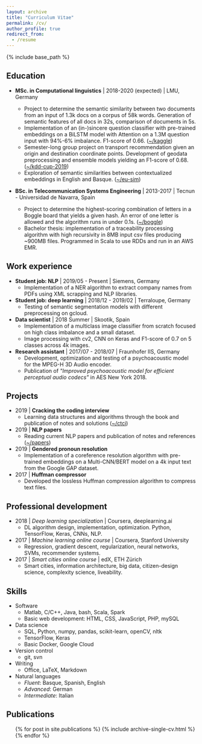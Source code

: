 ```yaml
---
layout: archive
title: "Curriculum Vitae"
permalink: /cv/
author_profile: true
redirect_from:
  - /resume
---
```


{% include base_path %}

Education
------

* **MSc. in Computational linguistics** \| 2018-2020 (expected) \| LMU, Germany
  * Project to determine the semantic similarity between two documents from an input of 1.3k docs on a corpus of 58k words. Generation of semantic features of all docs in 32s, comparison of documents in 5s.
  * Implementation of an (in-)sincere question classifier with pre-trained embeddings on a BiLSTM model with Attention on a 1.3M question input with 94%-6% imbalance. F1-score of 0.66. ([~/kaggle](https://github.com/anebz/kaggle))
  * Semester-long group project on transport recommendation given an origin and destination coordinate points. Development of geodata preprocessing and ensemble models yielding an F1-score of 0.68. ([~/kdd-cup-2019](https://github.com/AlessandroVol23/kdd-cup-2019))
  * Exploration of semantic similarities between contextualized embeddings in English and Basque. ([~/eu-sim](https://github.com/anebz/eu-sim))

* **BSc. in Telecommunication Systems Engineering** \| 2013-2017 \| Tecnun - Universidad de Navarra, Spain
  * Project to determine the highest-scoring combination of letters in a Boggle board that yields a given hash. An error of one letter is allowed and the algorithm runs in under 0.1s. ([~/boggle](https://github.com/julencestero/boggle))
  * Bachelor thesis: implementation of a traceability processing algorithm with high recursivity in 8MB input csv files producing ~900MB files. Programmed in Scala to use RDDs and run in an AWS EMR.

Work experience
------

* **Student job: NLP** \| 2019/05 - Present \| Siemens, Germany
  * Implementation of a NER algorithm to extract company names from PDFs using XML scrapping and NLP libraries.
* **Student job: deep learning** \| 2018/12 - 2019/02 \| Terraloupe, Germany
  * Testing of semantic segmentation models with different preprocessing on gcloud.
* **Data scientist** \| 2018 Summer \| Skootik, Spain
  * Implementation of a multiclass image classifier from scratch focused on high class imbalance and a small dataset.
  * Image processing with cv2, CNN on Keras and F1-score of 0.7 on 5 classes across 4k images.
* **Research assistant** \| 2017/07 - 2018/07 \| Fraunhofer IIS, Germany
  * Development, optimization and testing of a psychoacoustic model for the MPEG-H 3D Audio encoder.
  * Publication of *"Improved psychoacoustic model for efficient perceptual audio codecs"* in AES New York 2018.

Projects
------

* 2019 \| **Cracking the coding interview**
  * Learning data structures and algorithms through the book and publication of notes and solutions ([~/ctci](https://github.com/anebz/ctci))
* 2019 \| **NLP papers**
  * Reading current NLP papers and publication of notes and references ([~/papers](https://github.com/anebz/papers))
* 2019 \| **Gendered pronoun resolution**
  * Implementation of a coreference resolution algorithm with pre-trained embeddings on a Multi-CNN/BERT model on a 4k input text from the Google GAP dataset.
* 2017 \| **Huffman compressor**
  * Developed the lossless Huffman compression algorithm to compress text files.

Professional development
------

* 2018 \| *Deep learning specialization* \| Coursera, deeplearning.ai
  * DL algorithm design, implementation, optimization. Python, TensorFlow, Keras, CNNs, NLP.
* 2017 \| *Machine learning online course* \| Coursera, Stanford University
  * Regression, gradient descent, regularization, neural networks, SVMs, recommender systems.
* 2017 \| *Smart cities online course* \| edX, ETH Zürich
  * Smart cities, information architecture, big data, citizen-design science, complexity science, liveability.

Skills
------

* Software
  * Matlab, C/C++, Java, bash, Scala, Spark
  * Basic web development: HTML, CSS, JavaScript, PHP, mySQL
* Data science
  * SQL, Python, numpy, pandas, scikit-learn, openCV, nltk
  * TensorFlow, Keras
  * Basic Docker, Google Cloud
* Version control
  * git, svn
* Writing
  * Office, LaTeX, Markdown
* Natural languages
  * *Fluent*: Basque, Spanish, English
  * *Advanced*: German
  * *Intermediate*: Italian

Publications
------

  <ul>{% for post in site.publications %}
    {% include archive-single-cv.html %}
  {% endfor %}</ul>
  
<!---
Talks
------
  <ul>{% for post in site.talks %}
    {% include archive-single-talk-cv.html %}
  {% endfor %}</ul>
  
Teaching
------
  <ul>{% for post in site.teaching %}
    {% include archive-single-cv.html %}
  {% endfor %}</ul>
  
Service and leadership
------
* Currently signed in to 43 different slack teams

-->